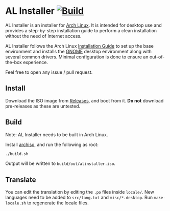 # AL Installer [![Build](https://github.com/alinstaller/alinstaller/workflows/Build/badge.svg)](https://github.com/alinstaller/alinstaller/actions)

AL Installer is an installer for [Arch Linux](https://www.archlinux.org/). It
is intended for desktop use and provides a step-by-step installation guide to
perform a clean installation without the need of Internet access.

AL Installer follows the Arch Linux
[Installation Guide](https://wiki.archlinux.org/index.php/Installation_guide)
to set up the base environment and installs the [GNOME](https://www.gnome.org/)
desktop environment along with several common drivers. Minimal configuration is
done to ensure an out-of-the-box experience.

Feel free to open any issue / pull request.

## Install

Download the ISO image from [Releases](../../releases), and boot from it. **Do not** download pre-releases as these are untested.

## Build

Note: AL Installer needs to be built in Arch Linux.

Install [archiso](https://www.archlinux.org/packages/?name=archiso), and run
the following as root:

```sh
./build.sh
```

Output will be written to `build/out/alinstaller.iso`.

## Translate

You can edit the translation by editing the `.po` files inside `locale/`. New
languages need to be added to `src/lang.txt` and `misc/*.desktop`. Run
`make-locale.sh` to regenerate the locale files.
